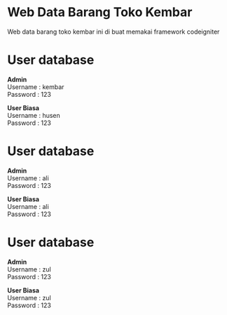 # Web Data Barang Toko Kembar

Web data barang toko kembar ini di buat memakai framework codeigniter

# User database
<strong>Admin</strong><br>
Username : kembar<br>
Password : 123

<strong>User Biasa</strong><br>
Username : husen<br>
Password : 123

# User database
<strong>Admin</strong><br>
Username : ali<br>
Password : 123

<strong>User Biasa</strong><br>
Username : ali<br>
Password : 123

# User database
<strong>Admin</strong><br>
Username : zul<br>
Password : 123

<strong>User Biasa</strong><br>
Username : zul<br>
Password : 123

